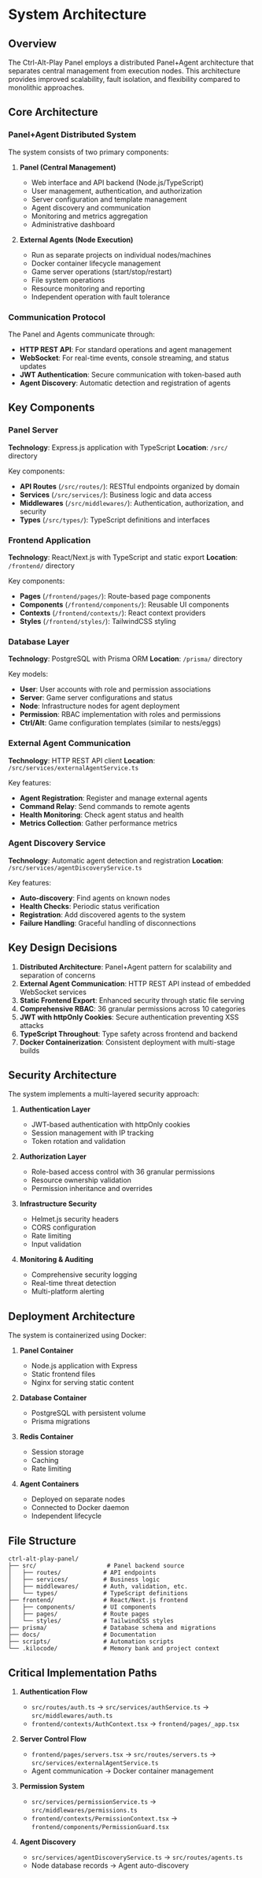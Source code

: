 # System Architecture

## Overview

The Ctrl-Alt-Play Panel employs a distributed Panel+Agent architecture that separates central management from execution nodes. This architecture provides improved scalability, fault isolation, and flexibility compared to monolithic approaches.

## Core Architecture

### Panel+Agent Distributed System

The system consists of two primary components:

1. **Panel (Central Management)**
   - Web interface and API backend (Node.js/TypeScript)
   - User management, authentication, and authorization
   - Server configuration and template management
   - Agent discovery and communication
   - Monitoring and metrics aggregation
   - Administrative dashboard

2. **External Agents (Node Execution)**
   - Run as separate projects on individual nodes/machines
   - Docker container lifecycle management
   - Game server operations (start/stop/restart)
   - File system operations
   - Resource monitoring and reporting
   - Independent operation with fault tolerance

### Communication Protocol

The Panel and Agents communicate through:
- **HTTP REST API**: For standard operations and agent management
- **WebSocket**: For real-time events, console streaming, and status updates
- **JWT Authentication**: Secure communication with token-based auth
- **Agent Discovery**: Automatic detection and registration of agents

## Key Components

### Panel Server

**Technology**: Express.js application with TypeScript
**Location**: `/src/` directory

Key components:
- **API Routes** (`/src/routes/`): RESTful endpoints organized by domain
- **Services** (`/src/services/`): Business logic and data access
- **Middlewares** (`/src/middlewares/`): Authentication, authorization, and security
- **Types** (`/src/types/`): TypeScript definitions and interfaces

### Frontend Application

**Technology**: React/Next.js with TypeScript and static export
**Location**: `/frontend/` directory

Key components:
- **Pages** (`/frontend/pages/`): Route-based page components
- **Components** (`/frontend/components/`): Reusable UI components
- **Contexts** (`/frontend/contexts/`): React context providers
- **Styles** (`/frontend/styles/`): TailwindCSS styling

### Database Layer

**Technology**: PostgreSQL with Prisma ORM
**Location**: `/prisma/` directory

Key models:
- **User**: User accounts with role and permission associations
- **Server**: Game server configurations and status
- **Node**: Infrastructure nodes for agent deployment
- **Permission**: RBAC implementation with roles and permissions
- **Ctrl/Alt**: Game configuration templates (similar to nests/eggs)

### External Agent Communication

**Technology**: HTTP REST API client
**Location**: `/src/services/externalAgentService.ts`

Key features:
- **Agent Registration**: Register and manage external agents
- **Command Relay**: Send commands to remote agents
- **Health Monitoring**: Check agent status and health
- **Metrics Collection**: Gather performance metrics

### Agent Discovery Service

**Technology**: Automatic agent detection and registration
**Location**: `/src/services/agentDiscoveryService.ts`

Key features:
- **Auto-discovery**: Find agents on known nodes
- **Health Checks**: Periodic status verification
- **Registration**: Add discovered agents to the system
- **Failure Handling**: Graceful handling of disconnections

## Key Design Decisions

1. **Distributed Architecture**: Panel+Agent pattern for scalability and separation of concerns
2. **External Agent Communication**: HTTP REST API instead of embedded WebSocket services
3. **Static Frontend Export**: Enhanced security through static file serving
4. **Comprehensive RBAC**: 36 granular permissions across 10 categories
5. **JWT with httpOnly Cookies**: Secure authentication preventing XSS attacks
6. **TypeScript Throughout**: Type safety across frontend and backend
7. **Docker Containerization**: Consistent deployment with multi-stage builds

## Security Architecture

The system implements a multi-layered security approach:

1. **Authentication Layer**
   - JWT-based authentication with httpOnly cookies
   - Session management with IP tracking
   - Token rotation and validation

2. **Authorization Layer**
   - Role-based access control with 36 granular permissions
   - Resource ownership validation
   - Permission inheritance and overrides

3. **Infrastructure Security**
   - Helmet.js security headers
   - CORS configuration
   - Rate limiting
   - Input validation

4. **Monitoring & Auditing**
   - Comprehensive security logging
   - Real-time threat detection
   - Multi-platform alerting

## Deployment Architecture

The system is containerized using Docker:

1. **Panel Container**
   - Node.js application with Express
   - Static frontend files
   - Nginx for serving static content

2. **Database Container**
   - PostgreSQL with persistent volume
   - Prisma migrations

3. **Redis Container**
   - Session storage
   - Caching
   - Rate limiting

4. **Agent Containers**
   - Deployed on separate nodes
   - Connected to Docker daemon
   - Independent lifecycle

## File Structure

```
ctrl-alt-play-panel/
├── src/                    # Panel backend source
│   ├── routes/            # API endpoints
│   ├── services/          # Business logic
│   ├── middlewares/       # Auth, validation, etc.
│   └── types/             # TypeScript definitions
├── frontend/              # React/Next.js frontend
│   ├── components/        # UI components
│   ├── pages/             # Route pages
│   └── styles/            # TailwindCSS styles
├── prisma/                # Database schema and migrations
├── docs/                  # Documentation
├── scripts/               # Automation scripts
└── .kilocode/             # Memory bank and project context
```

## Critical Implementation Paths

1. **Authentication Flow**
   - `src/routes/auth.ts` → `src/services/authService.ts` → `src/middlewares/auth.ts`
   - `frontend/contexts/AuthContext.tsx` → `frontend/pages/_app.tsx`

2. **Server Control Flow**
   - `frontend/pages/servers.tsx` → `src/routes/servers.ts` → `src/services/externalAgentService.ts`
   - Agent communication → Docker container management

3. **Permission System**
   - `src/services/permissionService.ts` → `src/middlewares/permissions.ts`
   - `frontend/contexts/PermissionContext.tsx` → `frontend/components/PermissionGuard.tsx`

4. **Agent Discovery**
   - `src/services/agentDiscoveryService.ts` → `src/routes/agents.ts`
   - Node database records → Agent auto-discovery